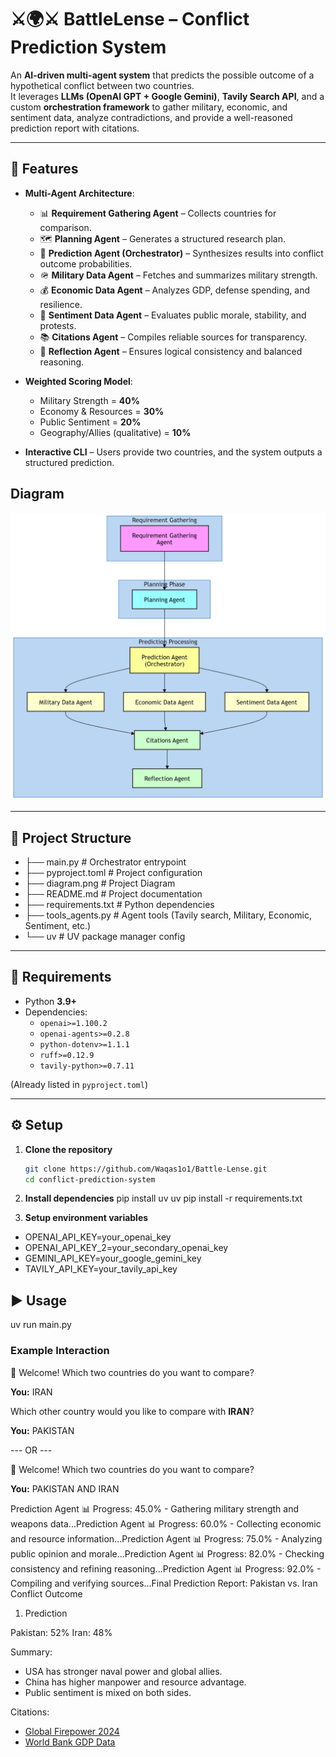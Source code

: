 # ⚔️🌍⚔️ BattleLense – Conflict Prediction System

An **AI-driven multi-agent system** that predicts the possible outcome of a hypothetical conflict between two countries.  
It leverages **LLMs (OpenAI GPT + Google Gemini)**, **Tavily Search API**, and a custom **orchestration framework** to gather military, economic, and sentiment data, analyze contradictions, and provide a well-reasoned prediction report with citations.

---

## 🚀 Features
- **Multi-Agent Architecture**:
  - 📊 **Requirement Gathering Agent** – Collects countries for comparison.  
  - 🗺 **Planning Agent** – Generates a structured research plan.  
  - 🎯 **Prediction Agent (Orchestrator)** – Synthesizes results into conflict outcome probabilities.  
  - 🪖 **Military Data Agent** – Fetches and summarizes military strength.  
  - 💰 **Economic Data Agent** – Analyzes GDP, defense spending, and resilience.  
  - 📰 **Sentiment Data Agent** – Evaluates public morale, stability, and protests.  
  - 📚 **Citations Agent** – Compiles reliable sources for transparency.  
  - 🔎 **Reflection Agent** – Ensures logical consistency and balanced reasoning.  

- **Weighted Scoring Model**:  
  - Military Strength = **40%**  
  - Economy & Resources = **30%**  
  - Public Sentiment = **20%**  
  - Geography/Allies (qualitative) = **10%**  

- **Interactive CLI** – Users provide two countries, and the system outputs a structured prediction.

## Diagram
[![Conflict Outcome Prediction – System Diagram](diagram.png)](diagram.png)

---

## 📂 Project Structure
- ├── main.py # Orchestrator entrypoint
- ├── pyproject.toml # Project configuration
- ├── diagram.png # Project Diagram
- ├── README.md # Project documentation
- ├── requirements.txt # Python dependencies
- ├── tools_agents.py # Agent tools (Tavily search, Military, Economic, Sentiment, etc.)
- └── uv # UV package manager config

---

## 🔑 Requirements
- Python **3.9+**
- Dependencies:
  - `openai>=1.100.2`
  - `openai-agents>=0.2.8`
  - `python-dotenv>=1.1.1`
  - `ruff>=0.12.9`
  - `tavily-python>=0.7.11`

(Already listed in `pyproject.toml`)

---

## ⚙️ Setup

1. **Clone the repository**
   ```bash
   git clone https://github.com/Waqas1o1/Battle-Lense.git
   cd conflict-prediction-system

2. **Install dependencies**
pip install uv
uv pip install -r requirements.txt


3. **Setup environment variables**
- OPENAI_API_KEY=your_openai_key
- OPENAI_API_KEY_2=your_secondary_openai_key
- GEMINI_API_KEY=your_google_gemini_key
- TAVILY_API_KEY=your_tavily_api_key

## ▶️ Usage
uv run main.py

### Example Interaction
👋 Welcome! Which two countries do you want to compare?

**You:** IRAN  

Which other country would you like to compare with **IRAN**?  

**You:** PAKISTAN  

--- OR ---

👋 Welcome! Which two countries do you want to compare?


**You:** PAKISTAN AND IRAN

Prediction Agent
📊 Progress: 45.0% - Gathering military strength and weapons data...Prediction Agent
📊 Progress: 60.0% - Collecting economic and resource information...Prediction Agent
📊 Progress: 75.0% - Analyzing public opinion and morale...Prediction Agent
📊 Progress: 82.0% - Checking consistency and refining reasoning...Prediction Agent
📊 Progress: 92.0% - Compiling and verifying sources...Final Prediction Report: Pakistan vs. Iran Conflict Outcome

1. Prediction

Pakistan: 52%
Iran: 48%

Summary:
- USA has stronger naval power and global allies.
- China has higher manpower and resource advantage.
- Public sentiment is mixed on both sides.

Citations:
- [Global Firepower 2024](https://www.globalfirepower.com/)
- [World Bank GDP Data](https://data.worldbank.org/)
